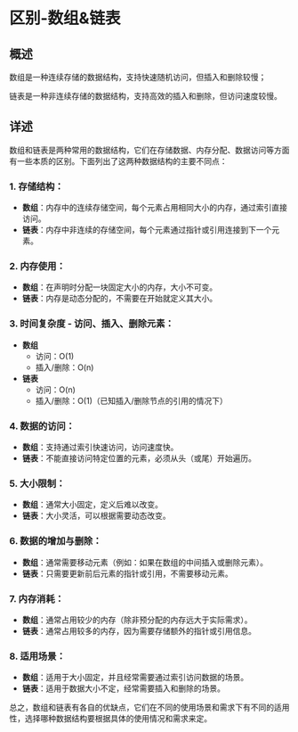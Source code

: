 # 区别-数组&链表

## 概述

数组是一种连续存储的数据结构，支持快速随机访问，但插入和删除较慢；

链表是一种非连续存储的数据结构，支持高效的插入和删除，但访问速度较慢。

## 详述

数组和链表是两种常用的数据结构，它们在存储数据、内存分配、数据访问等方面有一些本质的区别。下面列出了这两种数据结构的主要不同点：

### 1. 存储结构：
- **数组**：内存中的连续存储空间，每个元素占用相同大小的内存，通过索引直接访问。
- **链表**：内存中非连续的存储空间，每个元素通过指针或引用连接到下一个元素。

### 2. 内存使用：
- **数组**：在声明时分配一块固定大小的内存，大小不可变。
- **链表**：内存是动态分配的，不需要在开始就定义其大小。

### 3. 时间复杂度 - 访问、插入、删除元素：
- **数组**
  - 访问：O(1)
  - 插入/删除：O(n)
- **链表**
  - 访问：O(n)
  - 插入/删除：O(1)（已知插入/删除节点的引用的情况下）

### 4. 数据的访问：
- **数组**：支持通过索引快速访问，访问速度快。
- **链表**：不能直接访问特定位置的元素，必须从头（或尾）开始遍历。

### 5. 大小限制：
- **数组**：通常大小固定，定义后难以改变。
- **链表**：大小灵活，可以根据需要动态改变。

### 6. 数据的增加与删除：
- **数组**：通常需要移动元素（例如：如果在数组的中间插入或删除元素）。
- **链表**：只需要更新前后元素的指针或引用，不需要移动元素。

### 7. 内存消耗：
- **数组**：通常占用较少的内存（除非预分配的内存远大于实际需求）。
- **链表**：通常占用较多的内存，因为需要存储额外的指针或引用信息。

### 8. 适用场景：
- **数组**：适用于大小固定，并且经常需要通过索引访问数据的场景。
- **链表**：适用于数据大小不定，经常需要插入和删除的场景。

总之，数组和链表有各自的优缺点，它们在不同的使用场景和需求下有不同的适用性，选择哪种数据结构要根据具体的使用情况和需求来定。
